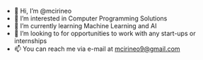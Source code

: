 - 👋 Hi, I’m @mcirineo
- 👀 I’m interested in Computer Programming Solutions
- 🌱 I’m currently learning Machine Learning and AI
- 💞️ I’m looking to for opportunities to work with any start-ups or internships
- 📫 You can reach me via e-mail at mcirineo9@gmail.com

<!---
mcirineo/mcirineo is a ✨ special ✨ repository because its `README.md` (this file) appears on your GitHub profile.
You can click the Preview link to take a look at your changes.
--->
